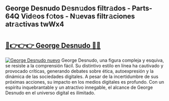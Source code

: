 ## George Desnudo D𝚎sn𝚞dos filtr𝚊dos - Parts-64Q Vid𝚎os f𝚘tos - N𝚞evas filtr𝚊ciones atr𝚊ctivas twWx4

# <h2><a href="http://mbboqgh.tromn.icu/?c=George+Desnudo">🔗👉👉👉 George Desnudo 🔗🔗</a></h2>

[![George Desnudo nuevo](https://i.imgur.com/pEAQMta.gif)](http://mbboqgh.tromn.icu/?c=George+Desnudo)
George Desnudo, una figura compleja y esquiva, se resiste a la comprensión fácil. Su distintivo estilo en línea ha cautivado y provocado críticas, generando debates sobre ética, autoexpresión y la dinámica de las sociedades digitales. A pesar de la incertidumbre de sus próximas acciones, su impacto en los medios digitales es profundo. Con un espíritu inquebrantable y un atractivo innegable, el alcance de George Desnudo en el universo digital es ilimitado.

